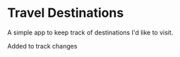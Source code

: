 # Travel Destinations

A simple app to keep track of destinations I'd like to visit.

Added to track changes
